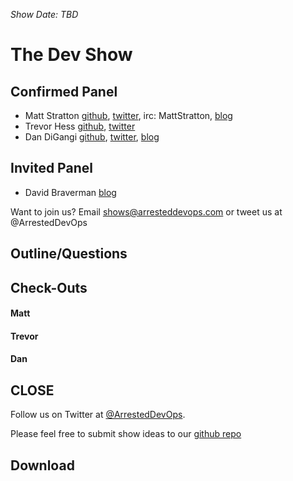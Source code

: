 *Show Date: TBD*

The Dev Show
=====

Confirmed Panel<a name="panel"></a>
-----

* Matt Stratton [github](http://github.com/mattstratton), [twitter](https://twitter.com/mattstratton), irc: MattStratton, [blog](http://www.mattstratton.com/)
* Trevor Hess [github](https://github.com/trevorghess), [twitter](http://twitter.com/trevorghess)
* Dan DiGangi [github](http://github.com/dandigangi), [twitter](https://twitter.com/ddigangi), [blog](http://blog.dandigangi.me/)

Invited Panel
-----
* David Braverman [blog](http://www.thedailyparker.com/)

Want to join us? Email shows@arresteddevops.com or tweet us at @ArrestedDevOps


Outline/Questions
-----------------



Check-Outs<a name="checkouts"></a>
-----

#### Matt  

#### Trevor  

#### Dan



CLOSE
-----

Follow us on Twitter at [@ArrestedDevOps](http://twitter.com/arresteddevops).

Please feel free to submit show ideas to our [github repo](https://github.com/arresteddevops/podcast)



Download
--------
